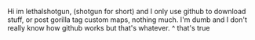 Hi im lethalshotgun, (shotgun for short) and I only use github to download stuff, or post gorilla tag custom maps, nothing much.
I'm dumb and I don't really know how github works but that's whatever.
^ that's true
